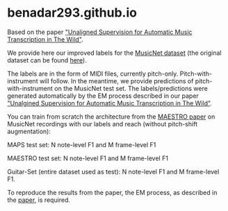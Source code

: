# benadar293.github.io
Based on the paper ["Unaligned Supervision for Automatic Music Transcription in The Wild"](https://link-url-here.org).

We provide here our improved labels for the [MusicNet dataset](https://arxiv.org/abs/1611.09827) (the original dataset can be found [here](https://www.kaggle.com/imsparsh/musicnet-dataset)). 

The labels are in the form of MIDI files, currently pitch-only. Pitch-with-instrument will follow. In the meantime, we provide predictions of pitch-with-instrument on the MusicNet test set. The labels/predictions were generated automatically by the EM process described in our paper ["Unalgined Supervision for Automatic Music Transcription in The Wild"](https://link-url-here.org). 

You can train from scratch the architecture from the [MAESTRO paper](https://arxiv.org/abs/1810.12247) on MusicNet recordings with our labels and reach (without pitch-shift augmentation): 

MAPS test set: N note-level F1 and M frame-level F1 

MAESTRO test set: N note-level F1 and M frame-level F1 

Guitar-Set (entire dataset used as test): N note-level F1 and M frame-level F1. 

To reproduce the results from the paper, the EM process, as described in the [paper](https://link-url-here.org), is required.
